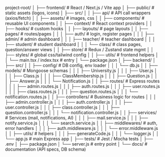 project-root/
│
├── frontend/                       # React / Next.js / Vite app
│   ├── public/                     # static assets (logos, icons)
│   ├── src/
│   │   ├── api/                    # API call wrappers (axios/fetch)
│   │   ├── assets/                 # images, css
│   │   ├── components/             # reusable UI components
│   │   ├── context/                # React context providers
│   │   ├── hooks/                  # custom hooks
│   │   ├── layouts/                # page layouts
│   │   ├── pages/                  # routes/pages
│   │   │   ├── auth/               # login, register pages
│   │   │   ├── admin/              # admin dashboard
│   │   │   ├── teacher/            # teacher dashboard
│   │   │   ├── student/            # student dashboard
│   │   │   └── class/              # class pages, question/answer views
│   │   ├── store/                  # Redux / Zustand state mgmt
│   │   ├── styles/                 # global css/tailwind config
│   │   ├── utils/                  # frontend helpers
│   │   └── main.tsx / index.tsx    # entry
│   └── package.json
│
├── backend/
│   ├── src/
│   │   ├── config/                 # DB config, env loader
│   │   │   └── db.js
│   │   ├── models/                 # Mongoose schemas
│   │   │   ├── University.js
│   │   │   ├── User.js
│   │   │   ├── Class.js
│   │   │   ├── ClassMembership.js
│   │   │   ├── Question.js
│   │   │   ├── Answer.js
│   │   │   └── Notification.js
│   │   ├── routes/                 # Express routes
│   │   │   ├── admin.routes.js
│   │   │   ├── auth.routes.js
│   │   │   ├── user.routes.js
│   │   │   ├── class.routes.js
│   │   │   ├── question.routes.js
│   │   │   └── notification.routes.js
│   │   ├── controllers/            # Business logic for routes
│   │   │   ├── admin.controller.js
│   │   │   ├── auth.controller.js
│   │   │   ├── user.controller.js
│   │   │   ├── class.controller.js
│   │   │   ├── question.controller.js
│   │   │   └── notification.controller.js
│   │   ├── services/               # Services (mail, notifications, AI)
│   │   │   ├── mail.service.js
│   │   │   ├── notify.service.js
│   │   │   └── search.service.js
│   │   ├── middlewares/            # auth, error handlers
│   │   │   ├── auth.middleware.js
│   │   │   └── error.middleware.js
│   │   ├── utils/                  # helpers
│   │   │   ├── generateCode.js
│   │   │   └── logger.js
│   │   └── app.js                  # main Express app
│   ├── tests/                      # Jest / Mocha tests
│   ├── .env
│   ├── package.json
│   └── server.js                   # entry point
│
└── docs/                           # documentation (API specs, DB schema)
